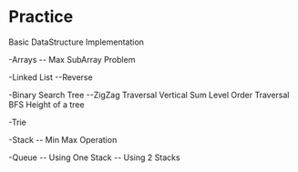 Practice
========

Basic DataStructure Implementation

-Arrays
-- Max SubArray Problem

-Linked List
--Reverse

-Binary Search Tree
--ZigZag Traversal
  Vertical Sum
  Level Order Traversal
  BFS
  Height of a tree

-Trie 

-Stack
-- Min Max Operation

-Queue
-- Using One Stack
-- Using 2 Stacks
